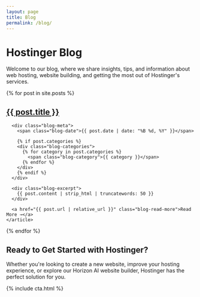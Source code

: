 ```yaml
---
layout: page
title: Blog
permalink: /blog/
---
```


# Hostinger Blog

Welcome to our blog, where we share insights, tips, and information about web hosting, website building, and getting the most out of Hostinger's services.

<div class="blog-list">
  {% for post in site.posts %}
    <article class="blog-card">
      <h2><a href="{{ post.url | relative_url }}">{{ post.title }}</a></h2>
      
      <div class="blog-meta">
        <span class="blog-date">{{ post.date | date: "%B %d, %Y" }}</span>
        
        {% if post.categories %}
        <div class="blog-categories">
          {% for category in post.categories %}
            <span class="blog-category">{{ category }}</span>
          {% endfor %}
        </div>
        {% endif %}
      </div>
      
      <div class="blog-excerpt">
        {{ post.content | strip_html | truncatewords: 50 }}
      </div>
      
      <a href="{{ post.url | relative_url }}" class="blog-read-more">Read More →</a>
    </article>
  {% endfor %}
</div>

## Ready to Get Started with Hostinger?

Whether you're looking to create a new website, improve your hosting experience, or explore our Horizon AI website builder, Hostinger has the perfect solution for you.

{% include cta.html %}